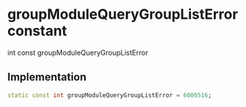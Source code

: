 


# groupModuleQueryGroupListError constant







int const groupModuleQueryGroupListError
  







## Implementation

```dart
static const int groupModuleQueryGroupListError = 6000516;
```








